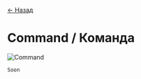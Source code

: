 [← Назад](/README.md "Вернуться на главную страницу")

# Command / Команда

![Command](https://hsto.org/getpro/habr/post_images/0b9/09b/8fb/0b909b8fbe9fa7d4c02225c2004cb126.jpg)

```javascript
Soon
```